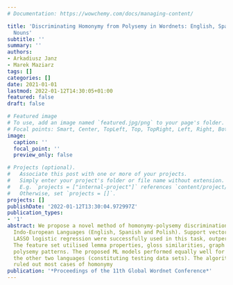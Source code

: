 ```yaml
---
# Documentation: https://wowchemy.com/docs/managing-content/

title: 'Discriminating Homonymy from Polysemy in Wordnets: English, Spanish and Polish
  Nouns'
subtitle: ''
summary: ''
authors:
- Arkadiusz Janz
- Marek Maziarz
tags: []
categories: []
date: 2021-01-01
lastmod: 2022-01-12T14:30:05+01:00
featured: false
draft: false

# Featured image
# To use, add an image named `featured.jpg/png` to your page's folder.
# Focal points: Smart, Center, TopLeft, Top, TopRight, Left, Right, BottomLeft, Bottom, BottomRight.
image:
  caption: ''
  focal_point: ''
  preview_only: false

# Projects (optional).
#   Associate this post with one or more of your projects.
#   Simply enter your project's folder or file name without extension.
#   E.g. `projects = ["internal-project"]` references `content/project/deep-learning/index.md`.
#   Otherwise, set `projects = []`.
projects: []
publishDate: '2022-01-12T13:30:04.972997Z'
publication_types:
- '1'
abstract: We propose a novel method of homonymy-polysemy discrimination for three
  Indo-European Languages (English, Spanish and Polish). Support vector machines and
  LASSO logistic regression were successfully used in this task, outperforming baselines.
  The feature set utilised lemma properties, gloss similarities, graph distances and
  polysemy patterns. The proposed ML models performed equally well for English and
  the other two languages (constituting testing data sets). The algorithms not only
  ruled out most cases of homonymy
publication: '*Proceedings of the 11th Global Wordnet Conference*'
---
```

